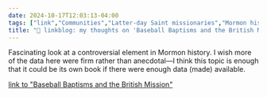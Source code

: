 ```yaml
---
date: 2024-10-17T12:03:13-04:00
tags: ["link","Communities","Latter-day Saint missionaries","Mormon history"]
title: "🔗 linkblog: my thoughts on 'Baseball Baptisms and the British Mission'"
---
```

Fascinating look at a controversial element in Mormon history. I wish more of the data here were firm rather than anecdotal—I think this topic is enough that it could be its own book if there were enough data (made) available.

[link to "Baseball Baptisms and the British Mission"](https://timesandseasons.org/index.php/2024/10/baseball-baptisms-and-the-british-mission/)